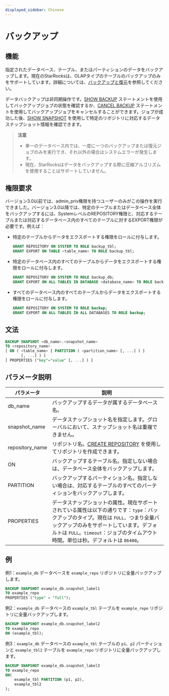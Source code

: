 ```yaml
---
displayed_sidebar: Chinese
---
```


# バックアップ

## 機能

指定されたデータベース、テーブル、またはパーティションのデータをバックアップします。現在のStarRocksは、OLAPタイプのテーブルのバックアップのみをサポートしています。詳細については、[バックアップと復元](../../../administration/Backup_and_restore.md)を参照してください。

データバックアップは非同期操作です。[SHOW BACKUP](../data-manipulation/SHOW_BACKUP.md) ステートメントを使用してバックアップジョブの状態を確認するか、[CANCEL BACKUP](../data-definition/CANCEL_BACKUP.md) ステートメントを使用してバックアップジョブをキャンセルすることができます。ジョブが成功した後、[SHOW SNAPSHOT](../data-manipulation/SHOW_SNAPSHOT.md) を使用して特定のリポジトリに対応するデータスナップショット情報を確認できます。

> **注意**
>
> - 単一のデータベース内では、一度に一つのバックアップまたは復元ジョブのみを実行でき、それ以外の場合はシステムエラーが発生します。
> - 現在、StarRocksはデータをバックアップする際に圧縮アルゴリズムを使用することはサポートしていません。

## 権限要求

バージョン3.0以前では、admin_priv権限を持つユーザーのみがこの操作を実行できました。バージョン3.0以降では、特定のテーブルまたはデータベース全体をバックアップするには、SystemレベルのREPOSITORY権限と、対応するテーブルまたは対応するデータベース内のすべてのテーブルに対するEXPORT権限が必要です。例えば：

- 特定のテーブルからデータをエクスポートする権限をロールに付与します。

    ```SQL
    GRANT REPOSITORY ON SYSTEM TO ROLE backup_tbl;
    GRANT EXPORT ON TABLE <table_name> TO ROLE backup_tbl;
    ```

- 特定のデータベース内のすべてのテーブルからデータをエクスポートする権限をロールに付与します。

    ```SQL
    GRANT REPOSITORY ON SYSTEM TO ROLE backup_db;
    GRANT EXPORT ON ALL TABLES IN DATABASE <database_name> TO ROLE backup_db;
    ```

- すべてのデータベース内のすべてのテーブルからデータをエクスポートする権限をロールに付与します。

    ```SQL
    GRANT REPOSITORY ON SYSTEM TO ROLE backup;
    GRANT EXPORT ON ALL TABLES IN ALL DATABASES TO ROLE backup;
    ```

## 文法

```SQL
BACKUP SNAPSHOT <db_name>.<snapshot_name>
TO <repository_name>
[ ON ( <table_name> [ PARTITION ( <partition_name> [, ...] ) ]
       [, ...] ) ]
[ PROPERTIES ("key"="value" [, ...] ) ]
```

## パラメータ説明

| **パラメータ**  | **説明**                                                       |
| --------------- | -------------------------------------------------------------- |
| db_name         | バックアップするデータが属するデータベース名。                         |
| snapshot_name   | データスナップショット名を指定します。グローバルにおいて、スナップショット名は重複できません。 |
| repository_name | リポジトリ名。[CREATE REPOSITORY](../data-definition/CREATE_REPOSITORY.md) を使用してリポジトリを作成できます。 |
| ON              | バックアップするテーブル名。指定しない場合は、データベース全体をバックアップします。 |
| PARTITION       | バックアップするパーティション名。指定しない場合は、対応するテーブルのすべてのパーティションをバックアップします。 |
| PROPERTIES      | データスナップショットの属性。現在サポートされている属性は以下の通りです：`type`：バックアップのタイプ。現在は `FULL`、つまり全量バックアップのみをサポートしています。デフォルトは `FULL`。`timeout`：ジョブのタイムアウト時間。単位は秒。デフォルトは `86400`。 |

## 例

例1：`example_db` データベースを `example_repo` リポジトリに全量バックアップします。

```SQL
BACKUP SNAPSHOT example_db.snapshot_label1
TO example_repo
PROPERTIES ("type" = "full");
```

例2：`example_db` データベースの `example_tbl` テーブルを `example_repo` リポジトリに全量バックアップします。

```SQL
BACKUP SNAPSHOT example_db.snapshot_label2
TO example_repo
ON (example_tbl);
```

例3：`example_db` データベースの `example_tbl` テーブルの `p1`、`p2` パーティションと `example_tbl2` テーブルを `example_repo` リポジトリに全量バックアップします。

```SQL
BACKUP SNAPSHOT example_db.snapshot_label3
TO example_repo
ON(
    example_tbl PARTITION (p1, p2),
    example_tbl2
);
```
